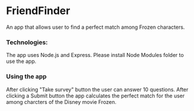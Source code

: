 # FriendFinder

An app that allows user to find a perfect match among Frozen characters.


### Technologies:

The app uses Node.js and Express. Please install Node Modules folder to use the app.

### Using the app

After clicking "Take survey" button the user can answer 10 questions. After clicking a Submit button the app calculates the perfect match for the user among charcters of the Disney movie Frozen.